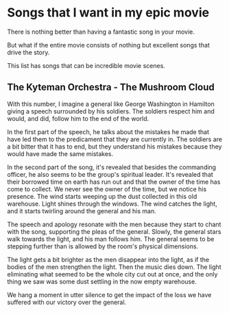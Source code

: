 # Songs that I want in my epic movie

There is nothing better than having a fantastic song in your movie.

But what if the entire movie consists of nothing but excellent songs that drive the story.

This list has songs that can be incredible movie scenes.

## The Kyteman Orchestra - The Mushroom Cloud

With this number, I imagine a general like George Washington in Hamilton giving a speech surrounded by his soldiers. The soldiers respect him and would, and did, follow him to the end of the world.

In the first part of the speech, he talks about the mistakes he made that have led them to the predicament that they are currently in. The soldiers are a bit bitter that it has to end, but they understand his mistakes because they would have made the same mistakes.

In the second part of the song, it's revealed that besides the commanding officer, he also seems to be the group's spiritual leader. It's revealed that their borrowed time on earth has run out and that the owner of the time has come to collect. We never see the owner of the time, but we notice his presence. The wind starts weeping up the dust collected in this old warehouse. Light shines through the windows. The wind catches the light, and it starts twirling around the general and his man.

The speech and apology resonate with the men because they start to chant with the song, supporting the pleas of the general. Slowly, the general stars walk towards the light, and his man follows him. The general seems to be stepping further than is allowed by the room's physical dimensions.

The light gets a bit brighter as the men disappear into the light, as if the bodies of the men strengthen the light. Then the music dies down. The light eliminating what seemed to be the whole city cut out at once, and the only thing we saw was some dust settling in the now empty warehouse.

We hang a moment in utter silence to get the impact of the loss we have suffered with our victory over the general.
